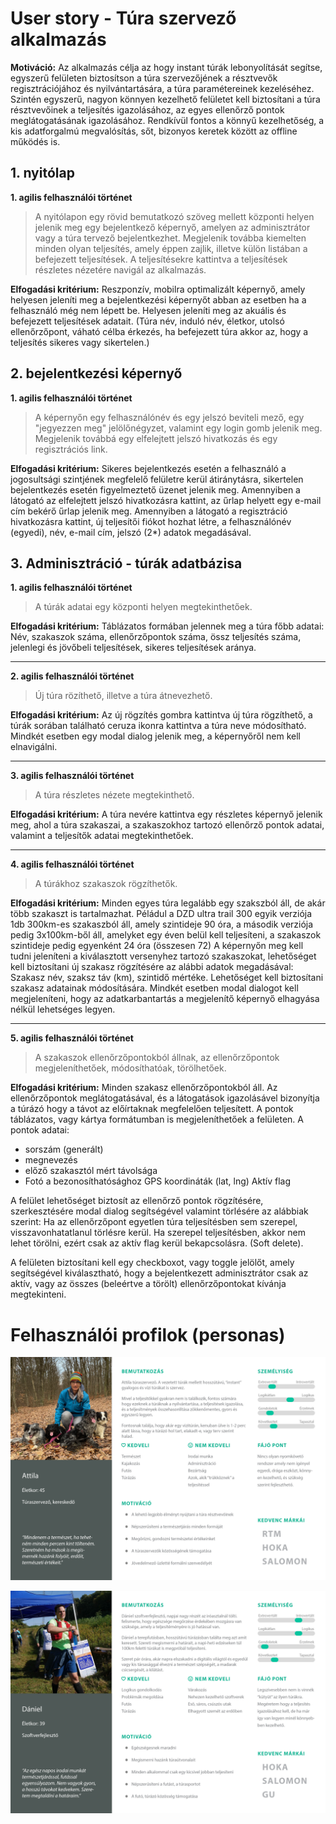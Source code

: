 # User story - Túra szervező alkalmazás

**Motiváció:** Az alkalmazás célja az hogy instant túrák lebonyolítását segítse, egyszerű felületen biztosítson a túra szervezőjének a résztvevők regisztrációjához és nyilvántartására, a túra paramétereinek kezeléséhez. Szintén egyszerű, nagyon könnyen kezelhető felületet kell biztosítani a túra résztvevőinek a teljesítés igazolásához, az egyes ellenőrző pontok meglátogatásának igazolásához. 
Rendkívül fontos a könnyű kezelhetőség, a kis adatforgalmú megvalósítás, sőt, bizonyos keretek között az offline működés is.


## 1. nyitólap

 **1. agilis felhasználói történet**

> A nyitólapon egy rövid bemutatkozó szöveg mellett központi helyen
> jelenik meg egy bejelentkező képernyő, amelyen az adminisztrátor vagy
> a túra tervező bejelentkezhet. Megjelenik továbba kiemelten minden
> olyan teljesítés, amely éppen zajlik, illetve külön listában a
> befejezett teljesítések. A teljesítésekre kattintva a teljesítések
> részletes nézetére navigál az alkalmazás.

**Elfogadási kritérium:**
Reszponzív, mobilra optimalizált képernyő, amely helyesen jeleníti meg a bejelentkezési képernyőt abban az esetben ha a felhasználó még nem lépett be. Helyesen jeleníti meg az akuális és befejezett teljesítések adatait. (Túra név, induló név, életkor, utolsó ellenőrzőpont, váható célba érkezés, ha befejezett túra akkor az, hogy a teljesítés sikeres vagy sikertelen.)

## 2. bejelentkezési képernyő

**1. agilis felhasználói történet**
> A képernyőn egy felhasználónév és egy jelszó beviteli mező,  egy
> "jegyezzen meg" jelölőnégyzet, valamint egy login gomb jelenik meg.
> Megjelenik továbbá egy elfelejtett jelszó hivatkozás és egy
> regisztrációs link.

**Elfogadási kritérium:** 
Sikeres bejelentkezés esetén a felhasználó a jogosultsági szintjének megfelelő felületre kerül átiránytásra, sikertelen bejelentkezés esetén figyelmeztető üzenet jelenik meg. 
Amennyiben a látogató az elfelejtett jelszó hivatkozásra kattint, az űrlap helyett egy e-mail cím bekérő űrlap jelenik meg. 
Amennyiben a látogató a regisztráció hivatkozásra kattint, új teljesítői fiókot hozhat létre, a felhasználónév (egyedi), név, e-mail cím, jelszó (2*) adatok megadásával.

## 3. Adminisztráció - túrák adatbázisa
**1. agilis felhasználói történet**

> A túrák adatai egy központi helyen megtekinthetőek.

**Elfogadási kritérium:** 
Táblázatos formában jelennek meg a túra főbb adatai: Név, szakaszok száma, ellenőrzőpontok száma, össz teljesítés száma, jelenlegi és jövőbeli teljesítések, sikeres teljesítések aránya.
***

**2. agilis felhasználói történet**

> Új túra rözíthető, illetve a túra átnevezhető.

**Elfogadási kritérium:** 
Az új rögzítés gombra kattintva új túra rögzíthető, a túrák sorában található ceruza ikonra kattintva a túra neve módosítható.  Mindkét esetben egy modal dialog jelenik meg, a képernyőről nem kell elnavigálni.
***

**3. agilis felhasználói történet**

> A túra részletes nézete megtekinthető.

**Elfogadási kritérium:** 
A túra nevére kattintva egy részletes képernyő jelenik meg, ahol a túra szakaszai, a szakaszokhoz tartozó ellenőrző pontok adatai, valamint a teljesítők adatai megtekinthetőek.
***

**4. agilis felhasználói történet**

> A túrákhoz szakaszok rögzíthetők.

**Elfogadási kritérium:** 
Minden egyes túra legalább egy szakszból áll, de akár több szakaszt is tartalmazhat. Péládul a DZD ultra trail 300 egyik verziója 1db 300km-es szakaszból áll, amely szintideje 90 óra, a második verziója pedig 3x100km-ből áll, amelyket egy éven belül kell teljesíteni, a szakaszok szintideje pedig egyenként 24 óra (összesen 72)
A képernyőn meg kell tudni jeleníteni a kiválasztott versenyhez tartozó szakaszokat, lehetőséget kell biztosítani új szakasz rögzítésére az alábbi adatok megadásával: Szakasz név, szaksz táv (km), szintidő mértéke.
Lehetőséget kell biztosítani szakasz adatainak módosítására. Mindkét esetben modal dialogot kell megjeleníteni, hogy az adatkarbantartás a megjelenítő képernyő elhagyása nélkül lehetséges legyen.
***

**5. agilis felhasználói történet**

> A szakaszok ellenőrzőpontokból állnak, az ellenőrzőpontok
> megjeleníthetőek, módosíthatóak, törölhetőek.

**Elfogadási kritérium:** 
Minden szakasz ellenőrzőpontokból áll. Az ellenőrzőpontok meglátogatásával, és a látogatások  igazolásável bizonyítja a túrázó hogy a távot az előírtaknak megfelelően teljesített. 
A pontok táblázatos, vagy kártya formátumban is megjeleníthetőek a felületen. 
A pontok adatai: 

 - sorszám (generált) 
 - megnevezés 
 - előző szakasztól mért távolsága
 -  Fotó a
   bezonosíthatósághoz 
   GPS koordináták (lat, lng) 
   Aktív flag

A felület lehetőséget biztosít az ellenőrző pontok rögzítésére, szerkesztésére modal dialog segítségével valamint törlésére az alábbiak szerint:
Ha az ellenőrzőpont egyetlen túra teljesítésben sem szerepel, visszavonhatatlanul törlésre kerül. Ha szerepel teljesítésben, akkor nem lehet törölni, ezért csak az aktív flag kerül bekapcsolásra. (Soft delete). 

A felületen biztosítani kell egy checkboxot, vagy toggle jelölőt, amely segítségével kiválasztható, hogy a bejelentkezett adminisztrátor csak az aktív, vagy az összes (beleértve a törölt) ellenőrzőpontokat kívánja megtekinteni.



# Felhasználói profilok (personas)

![Attila, 45 éves túraszervező. Az alkalmazás tipikus adminisztrátora](https://raw.githubusercontent.com/kovix/vizsgaremek/main/docs/Attila.png)

![Dániel, az alkalmazás tipikus felhasználója](https://raw.githubusercontent.com/kovix/vizsgaremek/main/docs/KoviX.png)
